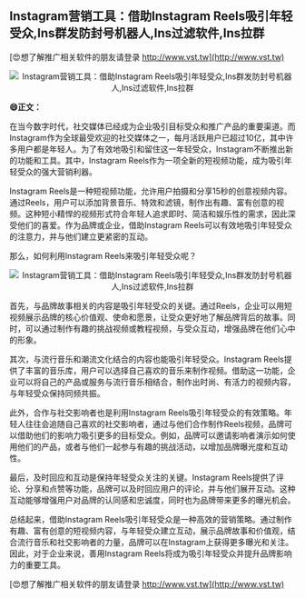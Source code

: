 ## **Instagram营销工具：借助Instagram Reels吸引年轻受众,Ins群发防封号机器人,Ins过滤软件,Ins拉群**

[😍想了解推广相关软件的朋友请登录 http://www.vst.tw](http://www.vst.tw)

 <center><img src="https://vst.tw/MP4/tuiguang/png/8.png" alt="Instagram营销工具：借助Instagram Reels吸引年轻受众,Ins群发防封号机器人,Ins过滤软件,Ins拉群"></center>

**😄正文：**

在当今数字时代，社交媒体已经成为企业吸引目标受众和推广产品的重要渠道。而Instagram作为全球最受欢迎的社交媒体之一，每月活跃用户已超过10亿，其中许多用户都是年轻人。为了有效地吸引和留住这一年轻受众，Instagram不断推出新的功能和工具。其中，Instagram Reels作为一项全新的短视频功能，成为吸引年轻受众的强大营销利器。

Instagram Reels是一种短视频功能，允许用户拍摄和分享15秒的创意视频内容。通过Reels，用户可以添加背景音乐、特效和滤镜，制作出有趣、富有创意的视频。这种短小精悍的视频形式符合年轻人追求即时、简洁和娱乐性的需求，因此深受他们的喜爱。作为品牌或企业，借助Instagram Reels可以有效地吸引年轻受众的注意力，并与他们建立更紧密的互动。

那么，如何利用Instagram Reels来吸引年轻受众呢？

 <center><img src="https://vst.tw/MP4/tuiguang/png/1.png" alt="Instagram营销工具：借助Instagram Reels吸引年轻受众,Ins群发防封号机器人,Ins过滤软件,Ins拉群"></center>

首先，与品牌故事相关的内容是吸引年轻受众的关键。通过Reels，企业可以用短视频展示品牌的核心价值观、使命和愿景，让受众更好地了解品牌背后的故事。同时，可以通过制作有趣的挑战视频或教程视频，与受众互动，增强品牌在他们心中的形象。

其次，与流行音乐和潮流文化结合的内容也能吸引年轻受众。Instagram Reels提供了丰富的音乐库，用户可以选择自己喜欢的音乐来制作视频。借助这一功能，企业可以将自己的产品或服务与流行音乐相结合，制作出时尚、有活力的视频内容，与年轻受众保持同频共振。

此外，合作与社交影响者也是利用Instagram Reels吸引年轻受众的有效策略。年轻人往往会追随自己喜欢的社交影响者，通过与他们合作制作Reels视频，品牌可以借助他们的影响力吸引更多的目标受众。例如，品牌可以邀请影响者演示如何使用他们的产品，或者与他们一起参与有趣的挑战活动，以增加品牌曝光度和互动性。

最后，及时回应和互动是保持年轻受众关注的关键。Instagram Reels提供了评论、分享和点赞等功能，品牌可以及时回应用户的评论，并与他们展开互动。这种互动能够增强用户对品牌的认同感和忠诚度，同时也为品牌带来更多的曝光机会。

总结起来，借助Instagram Reels吸引年轻受众是一种高效的营销策略。通过制作有趣、富有创意的短视频内容，与年轻受众建立互动，展示品牌故事和价值观，结合流行音乐和社交影响者的力量，品牌可以在Instagram上获得更多曝光和关注。因此，对于企业来说，善用Instagram Reels将成为吸引年轻受众并提升品牌影响力的重要工具。

[😍想了解推广相关软件的朋友请登录 http://www.vst.tw](http://www.vst.tw)



